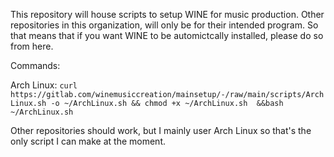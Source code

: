 This repository will house scripts to setup WINE for music production. Other repositories in this organization, will only be for their intended program. So that means that if you want WINE to be automictcally installed, please do so from here. 

Commands:

Arch Linux: 
```curl https://gitlab.com/winemusiccreation/mainsetup/-/raw/main/scripts/ArchLinux.sh -o ~/ArchLinux.sh && chmod +x ~/ArchLinux.sh  &&bash ~/ArchLinux.sh```

Other repositories should work, but I mainly user Arch Linux so that's the only script I can make at the moment. 